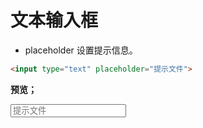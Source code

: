 # 文本输入框

- placeholder 设置提示信息。

```html
<input type="text" placeholder="提示文件">
```



**预览；**

<input type="text" placeholder="提示文件">